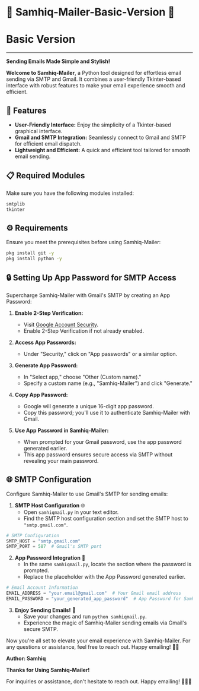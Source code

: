 # 📧 **Samhiq-Mailer-Basic-Version** 🚀
# Basic Version
---
**Sending Emails Made Simple and Stylish!**

**Welcome to Samhiq-Mailer**, a Python tool designed for effortless email sending via SMTP and Gmail. It combines a user-friendly Tkinter-based interface with robust features to make your email experience smooth and efficient.

## 🌟 Features

- **User-Friendly Interface:** Enjoy the simplicity of a Tkinter-based graphical interface.
- **Gmail and SMTP Integration:** Seamlessly connect to Gmail and SMTP for efficient email dispatch.
- **Lightweight and Efficient:** A quick and efficient tool tailored for smooth email sending.

## 📋 Required Modules

Make sure you have the following modules installed:

```bash
smtplib
tkinter
```

## ⚙️ Requirements

Ensure you meet the prerequisites before using Samhiq-Mailer:

```bash
pkg install git -y 
pkg install python -y 
```

## 🔒 Setting Up App Password for SMTP Access

Supercharge Samhiq-Mailer with Gmail's SMTP by creating an App Password:

1. **Enable 2-Step Verification:**
   - Visit [Google Account Security](https://myaccount.google.com/security-checkup).
   - Enable 2-Step Verification if not already enabled.

2. **Access App Passwords:**
   - Under "Security," click on "App passwords" or a similar option.

3. **Generate App Password:**
   - In "Select app," choose "Other (Custom name)."
   - Specify a custom name (e.g., "Samhiq-Mailer") and click "Generate."

4. **Copy App Password:**
   - Google will generate a unique 16-digit app password.
   - Copy this password; you'll use it to authenticate Samhiq-Mailer with Gmail.

5. **Use App Password in Samhiq-Mailer:**
   - When prompted for your Gmail password, use the app password generated earlier.
   - This app password ensures secure access via SMTP without revealing your main password.

## 🌐 SMTP Configuration

Configure Samhiq-Mailer to use Gmail's SMTP for sending emails:

1. **SMTP Host Configuration** 🌐
   - Open `samhiqmail.py` in your text editor.
   - Find the SMTP host configuration section and set the SMTP host to `"smtp.gmail.com"`.

```python
# SMTP Configuration
SMTP_HOST = "smtp.gmail.com"
SMTP_PORT = 587  # Gmail's SMTP port
```

2. **App Password Integration** 🔑
   - In the same `samhiqmail.py`, locate the section where the password is prompted.
   - Replace the placeholder with the App Password generated earlier.

```python
# Email Account Information
EMAIL_ADDRESS = "your.email@gmail.com"  # Your Gmail email address
EMAIL_PASSWORD = "your_generated_app_password"  # App Password for Samhiq-Mailer
```

3. **Enjoy Sending Emails!** 🚀
   - Save your changes and run `python samhiqmail.py`.
   - Experience the magic of Samhiq-Mailer sending emails via Gmail's secure SMTP.

Now you're all set to elevate your email experience with Samhiq-Mailer. For any questions or assistance, feel free to reach out. Happy emailing! 📧✨

**Author: Samhiq**

**Thanks for Using Samhiq-Mailer!**

For inquiries or assistance, don't hesitate to reach out. Happy emailing! 🚀📧✨
